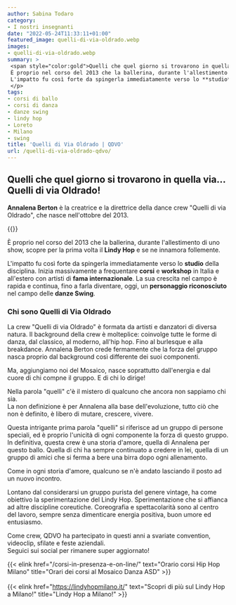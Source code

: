 ```yaml
---
author: Sabina Todaro
category:
- I nostri insegnanti
date: "2022-05-24T11:33:11+01:00"
featured_image: quelli-di-via-oldrado.webp
images:
- quelli-di-via-oldrado.webp
summary: >
 <span style="color:gold">Quelli che quel giorno si trovarono in quella via… Quelli di via Oldrado!</span> Annalena Berton è la creatrice e la direttrice della dance crew "Quelli di via Oldrado", che nasce nell'ottobre del 2013.
 È proprio nel corso del 2013 che la ballerina, durante l'allestimento di uno show, scopre per la prima volta il **Lindy Hop** e se ne innamora follemente.
 L'impatto fu così forte da spingerla immediatamente verso lo **studio** della disciplina. Inizia massivamente a frequentare...
 </p>
tags:
- corsi di ballo
- corsi di danza
- danze swing
- lindy hop
- Loreto
- Milano
- swing
title: 'Quelli di Via Oldrado | QDVO'
url: /quelli-di-via-oldrado-qdvo/
---
```

## Quelli che quel giorno si trovarono in quella via… Quelli di via Oldrado!

**Annalena Berton** è la creatrice e la direttrice della dance crew "Quelli di via Oldrado", che nasce nell'ottobre del 2013.

<div class="mw6-m w5-ns pl4-ns fr">
{{<figureh src="quelli-di-via-oldrado.webp" alt="Quelli di Via Oldrado mentre ballano swing" caption="Quelli di Via Oldrado mentre ballano swing" >}}
</div>

È proprio nel corso del 2013 che la ballerina, durante l'allestimento di uno show, scopre per la prima volta il **Lindy Hop** e se ne innamora follemente.

L'impatto fu così forte da spingerla immediatamente verso lo **studio** della disciplina. Inizia massivamente a frequentare **corsi** e **workshop** in Italia e all'estero con artisti di **fama internazionale**. La sua crescita nel campo è rapida e continua, fino a farla diventare, oggi, un **personaggio riconosciuto** nel campo delle **danze Swing**.

### Chi sono Quelli di Via Oldrado

La crew "Quelli di via Oldrado" è formata da artisti e danzatori di diversa natura. Il background della crew è molteplice: coinvolge tutte le forme di danza, dal classico, al moderno, all'hip hop. Fino al burlesque e alla breakdance. Annalena Berton crede fermamente che la forza del gruppo nasca proprio dal background così differente dei suoi componenti.

Ma, aggiungiamo noi del Mosaico, nasce soprattutto dall'energia e dal cuore di chi compne il gruppo. E di chi lo dirige!

Nella parola "quelli" c'è il mistero di qualcuno che ancora non sappiamo chi sia.<br /> La non definizione è per Annalena alla base dell'evoluzione, tutto ciò che non è definito, è libero di mutare, crescere, vivere.

Questa intrigante prima parola "quelli" si riferisce ad un gruppo di persone speciali, ed è proprio l'unicità di ogni componente la forza di questo gruppo.<br /> In definitiva, questa crew è una storia d'amore, quella di Annalena per questo ballo. Quella di chi ha sempre continuato a credere in lei, quella di un gruppo di amici che si ferma a bere una birra dopo ogni allenamento.

Come in ogni storia d'amore, qualcuno se n'è andato lasciando il posto ad un nuovo incontro.

Lontano dal considerarsi un gruppo purista del genere vintage, ha come obiettivo la sperimentazione del Lindy Hop. Sperimentazione che si affianca ad altre discipline coreutiche. Coreografia e spettacolarità sono al centro del lavoro, sempre senza dimenticare energia positiva, buon umore ed entusiasmo.

Come crew, QDVO ha partecipato in questi anni a svariate convention, videoclip, sfilate e feste aziendali.<br /> Seguici sui social per rimanere super aggiornato!

{{< elink href="/corsi-in-presenza-e-on-line/" text="Orario corsi Hip Hop Milano" title="Orari dei corsi al Mosaico Danza ASD" >}}
<br>
<br>
{{< elink href="https://lindyhopmilano.it/" text="Scopri di più sul Lindy Hop a Milano!" title="Lindy Hop a Milano!" >}}
